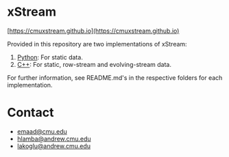 # xStream

[https://cmuxstream.github.io](https://cmuxstream.github.io)

Provided in this repository are two implementations of xStream:

   1. [Python](https://github.com/cmuxstream/cmuxstream-core/tree/master/python): For static data.
   2. [C++](https://github.com/cmuxstream/cmuxstream-core/tree/master/cpp): For static, row-stream and evolving-stream data.

For further information, see README.md's in the respective folders for each implementation.

# Contact

   * emaad@cmu.edu
   * hlamba@andrew.cmu.edu
   * lakoglu@andrew.cmu.edu
